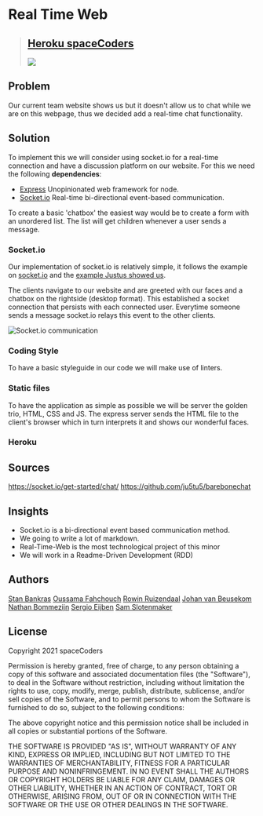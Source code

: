 # Real Time Web

> ## [Heroku spaceCoders](https://r2d2-team.herokuapp.com/)
><img src="https://user-images.githubusercontent.com/13199349/113708240-46871d00-96e1-11eb-8bf9-a5589536d812.png"></img>


## Problem

Our current team website shows us but it doesn't allow us to chat while we are on this webpage, thus we decided add a real-time chat functionality.

## Solution

To implement this we will consider using socket.io for a real-time connection and have a discussion platform on our website.
For this we need the following **dependencies**:

- [Express](https://www.npmjs.com/package/express) Unopinionated web framework for node.
- [Socket.io](https://www.npmjs.com/package/socket.io) Real-time bi-directional event-based communication.

To create a basic 'chatbox' the easiest way would be to create a form with an unordered list. The list will get children whenever a user sends a message.

### Socket.io

Our implementation of socket.io is relatively simple, it follows the example on [socket.io](https://socket.io/get-started/private-messaging-part-1/) and the [example Justus showed us](https://github.com/ju5tu5/barebonechat).

The clients navigate to our website and are greeted with our faces and a chatbox on the rightside (desktop format). This established a socket connection that persists with each connected user. Everytime someone sends a message socket.io relays this event to the other clients.

![Socket.io communication](https://user-images.githubusercontent.com/13199349/113706950-851bd800-96df-11eb-86b0-82f44f54190a.jpg)


### Coding Style

To have a basic styleguide in our code we will make use of linters.

### Static files

To have the application as simple as possible we will be server the golden trio, HTML, CSS and JS.
The express server sends the HTML file to the client's browser which in turn interprets it and shows our wonderful faces.

### Heroku

## Sources

https://socket.io/get-started/chat/
https://github.com/ju5tu5/barebonechat

## Insights

- Socket.io is a bi-directional event based communication method.
- We going to write a lot of markdown.
- Real-Time-Web is the most technological project of this minor
- We will work in a Readme-Driven Development (RDD)

## Authors

[Stan Bankras](https://github.com/StanBankras)
[Oussama Fahchouch](https://github.com/ofahchouch-gh)
[Rowin Ruizendaal](https://github.com/RowinRuizendaal)
[Johan van Beusekom](https://github.com/johancvb)
[Nathan Bommezijn](https://github.com/dewarian)
[Sergio Eijben](https://github.com/HappyPantss)
[Sam Slotenmaker](https://github.com/SamSlotemaker)

## License

Copyright 2021 spaceCoders

Permission is hereby granted, free of charge, to any person obtaining a copy of this software and associated documentation files (the "Software"), to deal in the Software without restriction, including without limitation the rights to use, copy, modify, merge, publish, distribute, sublicense, and/or sell copies of the Software, and to permit persons to whom the Software is furnished to do so, subject to the following conditions:

The above copyright notice and this permission notice shall be included in all copies or substantial portions of the Software.

THE SOFTWARE IS PROVIDED "AS IS", WITHOUT WARRANTY OF ANY KIND, EXPRESS OR IMPLIED, INCLUDING BUT NOT LIMITED TO THE WARRANTIES OF MERCHANTABILITY, FITNESS FOR A PARTICULAR PURPOSE AND NONINFRINGEMENT. IN NO EVENT SHALL THE AUTHORS OR COPYRIGHT HOLDERS BE LIABLE FOR ANY CLAIM, DAMAGES OR OTHER LIABILITY, WHETHER IN AN ACTION OF CONTRACT, TORT OR OTHERWISE, ARISING FROM, OUT OF OR IN CONNECTION WITH THE SOFTWARE OR THE USE OR OTHER DEALINGS IN THE SOFTWARE.
